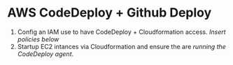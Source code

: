 # AWS CodeDeploy + Github Deploy

1) Config an IAM use to have CodeDeploy + Cloudformation access. _Insert policies below_
2) Startup EC2 intances via Cloudformation and ensure the are _running the CodeDeploy agent_.
